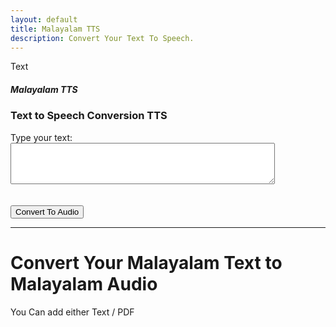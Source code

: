 ```yaml
---
layout: default
title: Malayalam TTS
description: Convert Your Text To Speech.
---
```

<p>Text</p>
<link rel="stylesheet" href="styles.css">
<h5 class="centered-text" style="font-weight: bold;">Malayalam TTS</h5> <!-- Adjust the font size -->

<h3>Text to Speech Conversion TTS</h3>

<form action="process-text" method="post">
  <label for="text-input">Type your text:</label>
  <textarea id="text-input" name="user-text" rows="4" cols="50"></textarea>
  <br><br><br>
  <button type="submit" class="btn btn-custom">Convert To Audio</button>
</form>

<hr class="centered-line">

# Convert Your Malayalam Text to Malayalam Audio
<p class="centered-text">You Can add either Text / PDF </p>
